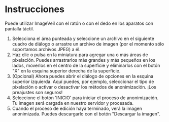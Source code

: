 # Instrucciones
Puede utilizar ImageVeil con el ratón o con el dedo en los aparatos con pantalla táctil.

1. Selecciona el área punteada y seleccione un archivo en el siguiente cuadro de diálogo o arrastre un archivo de imagen (por el momento sólo soportamos archivos JPEG) a él.
1. Haz clic o pulsa en la miniatura para agregar una o más áreas de pixelación. Puedes arrastrarlos más grandes y más pequeños en los lados, moverlos en el centro de la superficie y eliminarlos con el botón "X" en la esquina superior derecha de la superficie.
1. (Opcional) Ahora puedes abrir el diálogo de opciones en la esquina superior izquierda. Aquí puedes, por ejemplo, seleccionar el tipo de pixelación o activar o desactivar los métodos de anonimización. ¡Los preajustes son seguros!
1. Seleccione el botón 'INICIO' para iniciar el proceso de anonimización. Tu imagen será cargada en nuestro servidor y procesada.
1. Cuando el proceso de edición haya terminado, verá la imagen anonimizada. Puedes descargarlo con el botón "Descargar la imagen".
